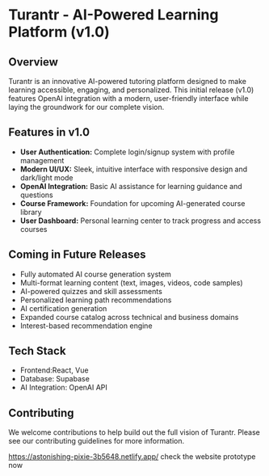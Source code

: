 # Turantr - AI-Powered Learning Platform (v1.0)

## Overview
Turantr is an innovative AI-powered tutoring platform designed to make learning accessible, engaging, and personalized. This initial release (v1.0) features OpenAI integration with a modern, user-friendly interface while laying the groundwork for our complete vision.

## Features in v1.0
- **User Authentication:** Complete login/signup system with profile management
- **Modern UI/UX:** Sleek, intuitive interface with responsive design and dark/light mode
- **OpenAI Integration:** Basic AI assistance for learning guidance and questions
- **Course Framework:** Foundation for upcoming AI-generated course library
- **User Dashboard:** Personal learning center to track progress and access courses

## Coming in Future Releases
- Fully automated AI course generation system
- Multi-format learning content (text, images, videos, code samples)
- AI-powered quizzes and skill assessments
- Personalized learning path recommendations
- AI certification generation
- Expanded course catalog across technical and business domains
- Interest-based recommendation engine

## Tech Stack
- Frontend:React, Vue
- Database: Supabase
- AI Integration: OpenAI API

## Contributing
We welcome contributions to help build out the full vision of Turantr. Please see our contributing guidelines for more information.


https://astonishing-pixie-3b5648.netlify.app/
check the website prototype now
